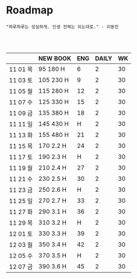 # Roadmap

```
"하루하루는 성실하게. 인생 전체는 되는대로." - 이동진
```



<br><br>

|          | NEW BOOK  | ENG  | DAILY | WK   |
| -------- | --------- | ---- | ----- | ---- |
| 11 01 목 | 95 180 H  | 6    | 2     | 30   |
| 11 03 토 | 105 230 H | 9    | 2     | 30   |
| 11 05 월 | 115 280 H | 12   | 2     | 30   |
| 11 07 수 | 125 330 H | 15   | 2     | 30   |
| 11 09 금 | 135 380 H | 18   | 2     | 30   |
| 11 11 일 | 145 430 H | H    | 2     | 30   |
| 11 13 화 | 155 480 H | 21   | 2     | 30   |
| 11 15 목 | 170 2.2 H | 24   | 2     | 30   |
| 11 17 토 | 190 2.3 H | H    | 2     | 30   |
| 11 19 월 | 210 2.4 H | 27   | 2     | 30   |
| 11 21 수 | 230 2.5 H | 30   | 2     | 30   |
| 11 23 금 | 250 2.6 H | H    | 2     | 30   |
| 11 25 일 | 270 2.7 H | 33   | 2     | 30   |
| 11 27 화 | 290 3.1 H | 36   | 2     | 30   |
| 11 29 목 | 310 3.2 H | H    | 2     | 30   |
| 12 01 토 | 330 3.3 H | 39   | 2     | 30   |
| 12 03 월 | 350 3.4 H | 42   | 2     | 30   |
| 12 05 수 | 370 3.5 H | H    | 2     | 30   |
| 12 07 금 | 390 3.6 H | 45   | 2     | 30   |

<br><br>

